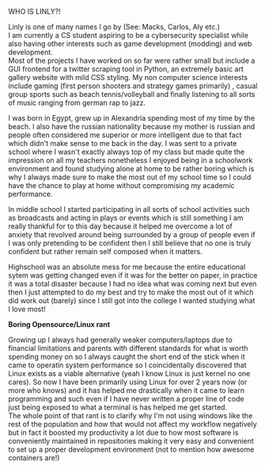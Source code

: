 WHO IS LINLY?!


  Linly is one of many names I go by (See: Macks, Carlos, Aly etc.)  
  I am currently a CS student aspiring to be a cybersecurity specialist while also having other interests such as game development (modding) and  web development. 	<br>	Most of the projects I have worked on so far were rather small but include a GUI frontend for a twitter scraping tool in Python, an extremely basic art gallery website with mild CSS styling. 
  My non computer science interests include gaming (first person shooters and strategy games primarily) , casual group sports such as beach tennis/volleyball and finally listening to all sorts of music ranging from german rap to jazz. <br>

  I was born in Egypt, grew up in Alexandria spending most of my time by the beach. 
  I also have the russian nationality because my mother is russian and people often considered me superior or more intelligent due to that fact which didn't make sense to me back in the day.   I was sent to a private school where I wasn't exactly always top of my class but made quite the impression on all my teachers nonetheless I enjoyed being in a schoolwork environment and found studying alone at home to be rather boring which is why I always made sure to make the most out of my school time so I could have the chance to play at home without compromising my academic performance.
		 
  In middle school I started participating in all sorts of school activities such as broadcasts and acting in plays or events which is still something I am really thankful for to this day because it helped me overcome a lot of anxiety that revolved around being surrounded by a group of people even if I was only pretending to be confident then I still believe that no one is truly confident but rather remain self composed when it matters.<br>
		
  Highschool was an absolute mess for me because the entire educational sytem was getting changed even if it was for the better on paper, in practice it was a total disaster because I had no idea what was coming next but even then I just attempted to do my best and try to make the most out of it which did work out (barely) since I still got into the college I wanted studying what I love most!

**Boring Opensource/Linux rant**  

Growing up I always had generally weaker computers/laptops due to financial limitations and parents with different standards for what is worth spending money on so I always caught the short end of the stick when it came to operatin system performance so I coincidentally discovered that Linux exists as a viable alternative (yeah I know Linux is just kernel no one cares). So now I have been primarily using Linux for over 2 years now (or more who knows) and it has helped me drastically when it came to learn programming and such even if I have never written a proper line of code just being exposed to what a terminal is has helped me get started.  
The whole point of that rant is to clarify why I'm not using windows like the rest of the population and how that would not affect my workflow negatively but in fact it boosted my productivity a lot due to how most software is conveniently maintained in repositories making it very easy and convenient to set up a proper development environment (not to mention how awesome containers are!) 
